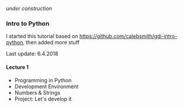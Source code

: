 _under construction_

### Intro to Python

I started this tutorial based on https://github.com/calebsmith/gdi-intro-python, then added more stuff

Last update: 6.4.2018

#### Lecture 1
* Programming in Python
* Development Environment
* Numbers & Strings
* Project: Let's develop it
